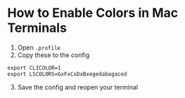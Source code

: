 # How to Enable Colors in Mac Terminals

1. Open `.profile`
2. Copy these to the config

```
export CLICOLOR=1
export LSCOLORS=GxFxCxDxBxegedabagaced
```

3. Save the config and reopen your terminal
